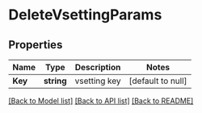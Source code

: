 # DeleteVsettingParams

## Properties
Name | Type | Description | Notes
------------ | ------------- | ------------- | -------------
**Key** | **string** | vsetting key | [default to null]

[[Back to Model list]](../README.md#documentation-for-models) [[Back to API list]](../README.md#documentation-for-api-endpoints) [[Back to README]](../README.md)


